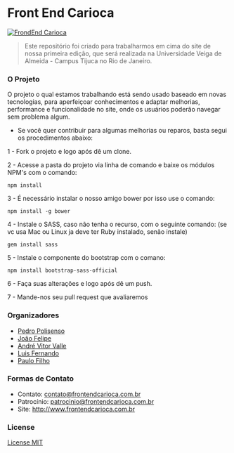# Front End Carioca

[![FrondEnd Carioca](http://frontendcarioca.com.br/img/logotipo.png)](http://frontendcarioca.com.br)

> Este repositório foi criado para trabalharmos em cima do site de nossa primeira edição, que será realizada na Universidade Veiga de Almeida - Campus Tijuca no Rio de Janeiro.

### O Projeto

O projeto o qual estamos trabalhando está sendo usado baseado em novas tecnologias, para aperfeiçoar conhecimentos e adaptar melhorias, performance e funcionalidade no site, onde os usuários poderão navegar sem problema algum.

* Se você quer contribuir para algumas melhorias ou reparos, basta segui os procedimentos abaixo:

1 - Fork o projeto e logo após dê um clone.

2 - Acesse a pasta do projeto via linha de comando e baixe os módulos NPM's com o comando: 

`npm install`

3 - É necessário instalar o nosso amigo bower por isso use o comando:

`npm install -g bower`

4 - Instale o SASS, caso não tenha o recurso, com o seguinte comando: (se vc usa Mac ou Linux ja deve ter Ruby instalado, senão instale)

`gem install sass`

5 - Instale o componente do bootstrap com o comano:

`npm install bootstrap-sass-official`

6 - Faça suas alterações e logo após dê um push.

7 - Mande-nos seu pull request que avaliaremos

### Organizadores

- [Pedro Polisenso](https://www.facebook.com/pedropolisenso)
- [João Felipe](https://www.facebook.com/jotaefebr)
- [André Vitor Valle](https://www.facebook.com/andrevvalle)
- [Luis Fernando](https://www.facebook.com/luisfernandomangia)
- [Paulo Filho](https://www.facebook.com/paulofilho.org)

### Formas de Contato

- Contato: contato@frontendcarioca.com.br
- Patrocínio: patrocinio@frontendcarioca.com.br
- Site: http://www.frontendcarioca.com.br

### License

[License MIT](http://opensource.org/licenses/MIT)